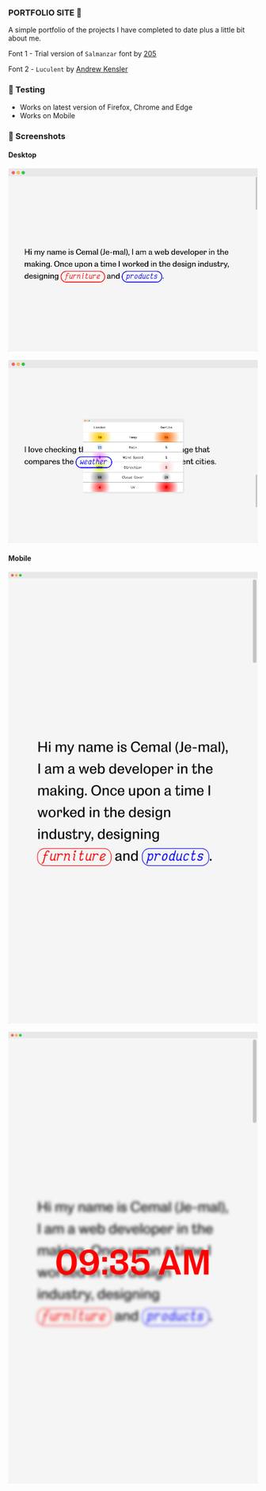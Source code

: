 ### PORTFOLIO SITE 👀

A simple portfolio of the projects I have completed to date plus a little bit about me.

Font 1 - Trial version of `Salmanzar` font by [205](https://www.205.tf/Font/37/salmanazar/) 

Font 2 - `Luculent` by [Andrew Kensler](http://eastfarthing.com/luculent/)

### 🦺 Testing
- Works on latest version of Firefox, Chrome and Edge
- Works on Mobile

### 👀 Screenshots

#### Desktop

![Where is ISS?](images/README/portfolio-1.png)

![Where is ISS?](images/README/portfolio-2.png)

#### Mobile

![Where is ISS?](images/README/portfolio-3.png)

![Where is ISS?](images/README/portfolio-4.png)